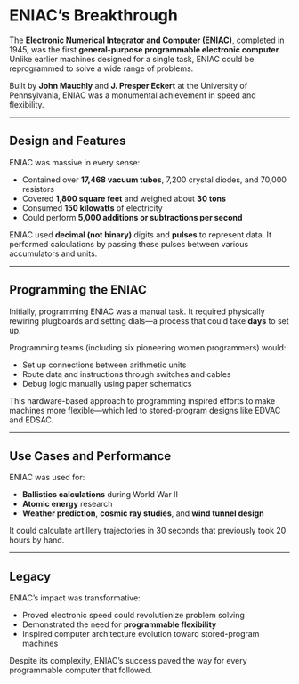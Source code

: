 # ENIAC’s Breakthrough

The **Electronic Numerical Integrator and Computer (ENIAC)**, completed in 1945, was the first **general-purpose programmable electronic computer**. Unlike earlier machines designed for a single task, ENIAC could be reprogrammed to solve a wide range of problems.

Built by **John Mauchly** and **J. Presper Eckert** at the University of Pennsylvania, ENIAC was a monumental achievement in speed and flexibility.

---

## Design and Features

ENIAC was massive in every sense:

* Contained over **17,468 vacuum tubes**, 7,200 crystal diodes, and 70,000 resistors
* Covered **1,800 square feet** and weighed about **30 tons**
* Consumed **150 kilowatts** of electricity
* Could perform **5,000 additions or subtractions per second**

ENIAC used **decimal (not binary)** digits and **pulses** to represent data. It performed calculations by passing these pulses between various accumulators and units.

---

## Programming the ENIAC

Initially, programming ENIAC was a manual task. It required physically rewiring plugboards and setting dials—a process that could take **days** to set up.

Programming teams (including six pioneering women programmers) would:

* Set up connections between arithmetic units
* Route data and instructions through switches and cables
* Debug logic manually using paper schematics

This hardware-based approach to programming inspired efforts to make machines more flexible—which led to stored-program designs like EDVAC and EDSAC.

---

## Use Cases and Performance

ENIAC was used for:

* **Ballistics calculations** during World War II
* **Atomic energy** research
* **Weather prediction**, **cosmic ray studies**, and **wind tunnel design**

It could calculate artillery trajectories in 30 seconds that previously took 20 hours by hand.

---

## Legacy

ENIAC’s impact was transformative:

* Proved electronic speed could revolutionize problem solving
* Demonstrated the need for **programmable flexibility**
* Inspired computer architecture evolution toward stored-program machines

Despite its complexity, ENIAC’s success paved the way for every programmable computer that followed.
